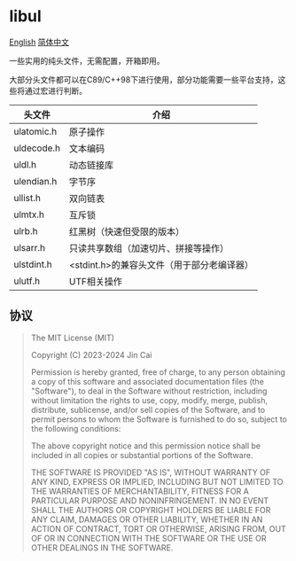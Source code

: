 # libul

[English](README.md)	[简体中文](README_zh_CN.md)

一些实用的纯头文件，无需配置，开箱即用。

大部分头文件都可以在C89/C++98下进行使用，部分功能需要一些平台支持，这些将通过宏进行判断。

| 头文件     | 介绍                                       |
| ---------- | ------------------------------------------ |
| ulatomic.h | 原子操作                                   |
| uldecode.h | 文本编码                                   |
| uldl.h     | 动态链接库                                 |
| ulendian.h | 字节序                                     |
| ullist.h   | 双向链表                                   |
| ulmtx.h    | 互斥锁                                     |
| ulrb.h     | 红黑树（快速但受限的版本）                 |
| ulsarr.h   | 只读共享数组（加速切片、拼接等操作）       |
| ulstdint.h | <stdint.h>的兼容头文件（用于部分老编译器） |
| ulutf.h    | UTF相关操作                                |

## 协议

> The MIT License (MIT)
> 
> Copyright (C) 2023-2024 Jin Cai
> 
> Permission is hereby granted, free of charge, to any person obtaining a copy
> of this software and associated documentation files (the "Software"), to deal
> in the Software without restriction, including without limitation the rights
> to use, copy, modify, merge, publish, distribute, sublicense, and/or sell
> copies of the Software, and to permit persons to whom the Software is
> furnished to do so, subject to the following conditions:
> 
> The above copyright notice and this permission notice shall be included in all
> copies or substantial portions of the Software.
> 
> THE SOFTWARE IS PROVIDED "AS IS", WITHOUT WARRANTY OF ANY KIND, EXPRESS OR
> IMPLIED, INCLUDING BUT NOT LIMITED TO THE WARRANTIES OF MERCHANTABILITY,
> FITNESS FOR A PARTICULAR PURPOSE AND NONINFRINGEMENT. IN NO EVENT SHALL THE
> AUTHORS OR COPYRIGHT HOLDERS BE LIABLE FOR ANY CLAIM, DAMAGES OR OTHER
> LIABILITY, WHETHER IN AN ACTION OF CONTRACT, TORT OR OTHERWISE, ARISING FROM,
> OUT OF OR IN CONNECTION WITH THE SOFTWARE OR THE USE OR OTHER DEALINGS IN THE
> SOFTWARE.
